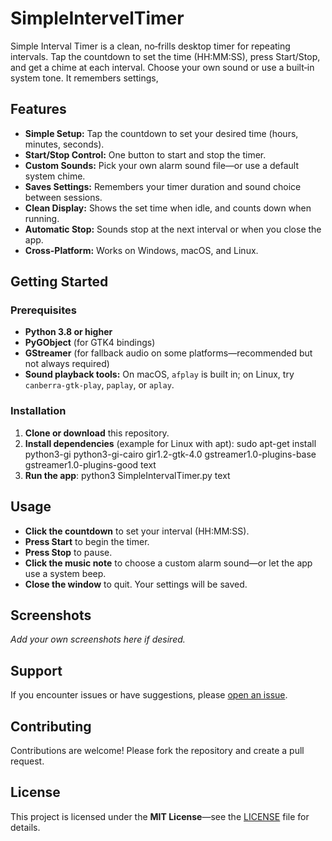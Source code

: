 # SimpleIntervelTimer
Simple Interval Timer is a clean, no‑frills desktop timer for repeating intervals. Tap the countdown to set the time (HH:MM:SS), press Start/Stop, and get a chime at each interval. Choose your own sound or use a built‑in system tone. It remembers settings,

## Features

- **Simple Setup:** Tap the countdown to set your desired time (hours, minutes, seconds).
- **Start/Stop Control:** One button to start and stop the timer.
- **Custom Sounds:** Pick your own alarm sound file—or use a default system chime.
- **Saves Settings:** Remembers your timer duration and sound choice between sessions.
- **Clean Display:** Shows the set time when idle, and counts down when running.
- **Automatic Stop:** Sounds stop at the next interval or when you close the app.
- **Cross-Platform:** Works on Windows, macOS, and Linux.

## Getting Started

### Prerequisites

- **Python 3.8 or higher**
- **PyGObject** (for GTK4 bindings)
- **GStreamer** (for fallback audio on some platforms—recommended but not always required)
- **Sound playback tools:** On macOS, `afplay` is built in; on Linux, try `canberra-gtk-play`, `paplay`, or `aplay`.

### Installation

1. **Clone or download** this repository.
2. **Install dependencies** (example for Linux with apt):
sudo apt-get install python3-gi python3-gi-cairo gir1.2-gtk-4.0 gstreamer1.0-plugins-base gstreamer1.0-plugins-good
text
3. **Run the app**:
python3 SimpleIntervalTimer.py
text

## Usage

- **Click the countdown** to set your interval (HH:MM:SS).
- **Press Start** to begin the timer.
- **Press Stop** to pause.
- **Click the music note** to choose a custom alarm sound—or let the app use a system beep.
- **Close the window** to quit. Your settings will be saved.

## Screenshots

*Add your own screenshots here if desired.*

## Support

If you encounter issues or have suggestions, please [open an issue](https://github.com/yourusername/simple-interval-timer/issues).

## Contributing

Contributions are welcome! Please fork the repository and create a pull request.

## License

This project is licensed under the **MIT License**—see the [LICENSE](LICENSE) file for details.

